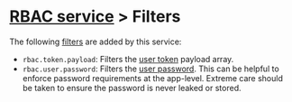 # [RBAC service](README.md) > Filters

The following [filters](https://github.com/bayfrontmedia/bones/blob/master/docs/services/filters.md) are added by this service:

- `rbac.token.payload`: Filters the [user token](models/usermeta.md#createtoken) payload array.
- `rbac.user.password`: Filters the [user password](models/users.md). This can be helpful to enforce password requirements at the app-level.
Extreme care should be taken to ensure the password is never leaked or stored.